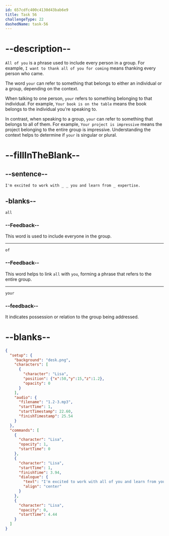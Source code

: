 ```yaml
---
id: 657cdfc400c4130d43bab6e9
title: Task 56
challengeType: 22
dashedName: task-56
---
```


<!--
AUDIO REFERENCE:
Lisa: I'm excited to work with all of you and learn from your expertise.
-->

# --description--

`All of you` is a phrase used to include every person in a group. For example, `I want to thank all of you for coming` means thanking every person who came.

The word `your` can refer to something that belongs to either an individual or a group, depending on the context.

When talking to one person, `your` refers to something belonging to that individual. For example, `Your book is on the table` means the book belongs to the individual you're speaking to.

In contrast, when speaking to a group, `your` can refer to something that belongs to all of them. For example, `Your project is impressive` means the project belonging to the entire group is impressive. Understanding the context helps to determine if `your` is singular or plural.


# --fillInTheBlank--

## --sentence--

`I'm excited to work with _ _ you and learn from _ expertise.`

## -blanks--

`all`

### --Feedback--

This word is used to include everyone in the group.

---

`of`

### --Feedback--

This word helps to link `all` with `you`, forming a phrase that refers to the entire group.

---

`your`

### --feedback--

It indicates possession or relation to the group being addressed.

# --blanks--

```json
{
  "setup": {
    "background": "desk.png",
    "characters": [
      {
        "character": "Lisa",
        "position": {"x":50,"y":15,"z":1.2},
        "opacity": 0
      }
    ],
    "audio": {
      "filename": "1.2-3.mp3",
      "startTime": 1,
      "startTimestamp": 22.60,
      "finishTimestamp": 25.54
    }
  },
  "commands": [
    {
      "character": "Lisa",
      "opacity": 1,
      "startTime": 0
    },
    {
      "character": "Lisa",
      "startTime": 1,
      "finishTime": 3.94,
      "dialogue": {
        "text": "I'm excited to work with all of you and learn from your expertise.",
        "align": "center"
      }
    },
    {
      "character": "Lisa",
      "opacity": 0,
      "startTime": 4.44
    }
  ]
}
```
